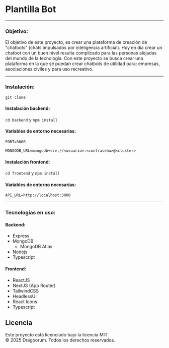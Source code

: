 # Plantilla Bot
---
### Objetivo:
El objetivo de este proyecto, es crear una plataforma de creación de "chatbots" (chats impulsados por inteligencia artificial). Hoy en día crear un chatbot con un buen nivel resulta complicado para las personas alejadas del mundo de la tecnología. Con este proyecto se busca crear una plataforma en la que se puedan crear chatbots de utilidad para: empresas, asociaciones civiles y para uso recreativo.

---
### Instalación:
`git clone`

#### Instalación backend:
`cd backend` y `npm install`
#### Variables de entorno necesarias:
`PORT=3000`

`MONGODB_URL=mongodb+srv://<usuario>:<contraseña>@<cluster>`

#### Instalación frontend:
`cd frontend` y `npm install`
#### Variables de entorno necesarias:
`API_URL=http://localhost:3000`

---
### Tecnologías en uso:
#### Backend:
- Express
- MongoDB
    - MongoDB Atlas
- Nodejs
- Typescript
#### Frontend:
- ReactJS
- NextJS (App Router)
- TailwindCSS
- HeadlessUI
- React Icons
- Typescript

## Licencia

Este proyecto está licenciado bajo la licencia MIT.  
© 2025 Dragoorum. Todos los derechos reservados.